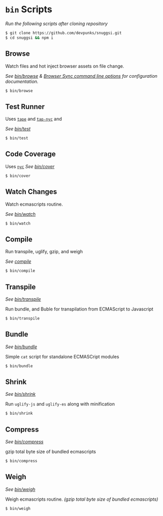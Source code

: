 # `bin` Scripts

_Run the following scripts after cloning repository_

```bash
$ git clone https://github.com/devpunks/snuggsi.git
$ cd snuggsi && npm i
```


## Browse
Watch files and hot inject browser assets on file change.

_See [bin/browse](bin/browse)
&amp; [Browser Sync command line options](https://www.browsersync.io/docs/options) for configuration documentation._

```bash
$ bin/browse
```


## Test Runner

Uses
[`tape`](https://github.com/substack/tape)
and
[`tap-nyc`](https://github.com/MegaArman/tap-nyc)
and

_See [bin/test](bin/test)_

```bash
$ bin/test
```


## Code Coverage

Uses
[`nyc`](https://github.com/istanbuljs/nyc)
_See [bin/cover](bin/cover)_

```bash
$ bin/cover
```


## Watch Changes
Watch ecmascripts routine.

_See [bin/watch](bin/watch)_

```bash
$ bin/watch
```


## Compile
Run transpile, uglify, gzip, and weigh

_See [compile](compile)_

```bash
$ bin/compile
```


## Transpile

_See [bin/transpile](bin/transpile)_

Run bundle, and Buble for transpilation from ECMAScript to Javascript
```bash
$ bin/transpile
```


## Bundle

_See [bin/bundle](bin/bundle)_

Simple `cat` script for standalone ECMASCript modules
```bash
$ bin/bundle
```


## Shrink

_See [bin/shrink](bin/shrink)_

Run `uglify-js` and `uglify-es` along with minification


```bash
$ bin/shrink
```


## Compress

_See [bin/compress](bin/compress)_

gzip total byte size of bundled ecmascripts
```bash
$ bin/compress
```


## Weigh

_See [bin/weigh](bin/weigh)_

Weigh ecmascripts routine.
_(gzip total byte size of bundled ecmascripts)_
```bash
$ bin/weigh
```
